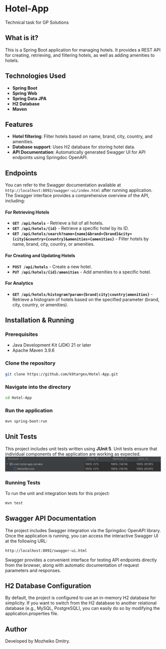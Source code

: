 # Hotel-App
Technical task for GP Solutions

## What is it?
This is a Spring Boot application for managing hotels. It provides a REST API for creating, retrieving, and filtering hotels, as well as adding amenities to hotels.

## Technologies Used
- **Spring Boot**
- **Spring Web**
- **Spring Data JPA**
- **H2 Database**
- **Maven**

## Features

- **Hotel filtering**: Filter hotels based on name, brand, city, country, and amenities.
- **Database support**: Uses H2 database for storing hotel data.
- **API Documentation**: Automatically generated Swagger UI for API endpoints using Springdoc OpenAPI.
  
  
## Endpoints

You can refer to the Swagger documentation available at 
` http://localhost:8092/swagger-ui/index.html` 
after running application. The Swagger interface provides a comprehensive overview of the API, including:

#### For Retrieving Hotels
- **`GET /api/hotels`** - Retrieve a list of all hotels.
- **`GET /api/hotels/{id}`** - Retrieve a specific hotel by its ID.
- **`GET /api/hotels/search?name={name}&brand={brand}&city={city}&country={country}&amenities={amenities}`** - Filter hotels by name, brand, city, country, or amenities.

#### For Creating and Updating Hotels
- **`POST /api/hotels`** - Create a new hotel.
- **`PUT /api/hotels/{id}/amenities`** - Add amenities to a specific hotel.

#### For Analytics
- **`GET /api/hotels/histogram?param={brand|city|country|amenities}`** - Retrieve a histogram of hotels based on the specified parameter (brand, city, country, or amenities).


## Installation & Running

### Prerequisites
- Java Development Kit (JDK) 21 or later
- Apache Maven 3.9.6

### Clone the repository
```bash
git clone https://github.com/k9targex/Hotel-App.git
```

### Navigate into the directory
```bash
cd Hotel-App
```

### Run the application
```bash
mvn spring-boot:run
```


## Unit Tests

This project includes unit tests written using **JUnit 5**. Unit tests ensure that individual components of the application are working as expected.
![Test Coverage](Coverage.png)

### Running Tests

To run the unit and integration tests for this project:

```bash
mvn test
```
## Swagger API Documentation
The project includes Swagger integration via the Springdoc OpenAPI library. Once the application is running, you can access the interactive Swagger UI at the following URL:
```
http://localhost:8092/swagger-ui.html
```
Swagger provides a convenient interface for testing API endpoints directly from the browser, along with automatic documentation of request parameters and responses.



## H2 Database Configuration
By default, the project is configured to use an in-memory H2 database for simplicity. If you want to switch from the H2 database to another relational database (e.g., MySQL, PostgreSQL), you can easily do so by modifying the application.properties file.

## Author
Developed by Mozheiko Dmitry.
